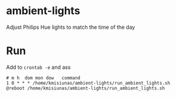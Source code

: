 # ambient-lights
Adjust Philips Hue lights to match the time of the day


# Run

Add to `crontab -e` and ass

```
# m h  dom mon dow   command
1 0 * * * /home/kmisiunas/ambient-lights/run_ambient_lights.sh
@reboot /home/kmisiunas/ambient-lights/run_ambient_lights.sh
```

